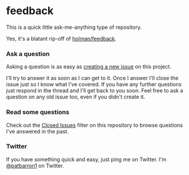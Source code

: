 # feedback

This is a quick little ask-me-anything type of repository.

Yes, it's a blatant rip-off of [holman/feedback](https://github.com/holman/feedback).

### Ask a question

Asking a question is as easy as
[creating a new issue](https://github.com/patrickbarrn/feedback/issues/new) on this
project.

I'll try to answer it as soon as I can get to it. Once I answer I'll close the
issue just so I know what I've covered. If you have any further
questions just respond in the thread and I'll get back to you soon. Feel free to
ask a question on any old issue too, even if you didn't create it.

### Read some questions

Check out the [Closed Issues](https://github.com/patrickbarrn/feedback/issues?sort=created&direction=desc&state=closed&page=1)
filter on this repository to browse questions I've answered in the past.

### Twitter

If you have something quick and easy, just ping me on Twitter. I'm [@patbarron1](https://twitter.com/patbarron1) on
Twitter.
